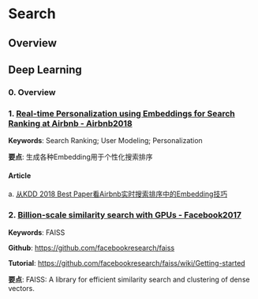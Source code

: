 

# Search

## Overview


## Deep Learning

### 0. Overview

### 1. [Real-time Personalization using Embeddings for Search Ranking at Airbnb - Airbnb2018](https://astro.temple.edu/~tua95067/kdd2018.pdf)

**Keywords**: Search Ranking; User Modeling; Personalization

**要点**: 生成各种Embedding用于个性化搜索排序

#### Article

a. [从KDD 2018 Best Paper看Airbnb实时搜索排序中的Embedding技巧](https://zhuanlan.zhihu.com/p/55149901)


### 2. [Billion-scale similarity search with GPUs - Facebook2017](https://arxiv.org/abs/1702.08734)

**Keywords**: FAISS

**Github**: <https://github.com/facebookresearch/faiss>

**Tutorial**: <https://github.com/facebookresearch/faiss/wiki/Getting-started>

**要点**: FAISS: A library for efficient similarity search and clustering of dense vectors.

